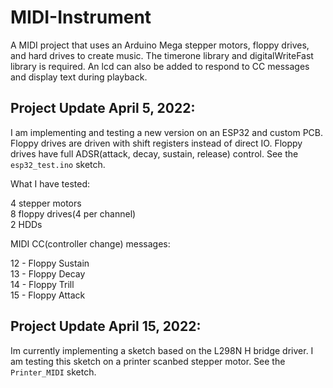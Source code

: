 # MIDI-Instrument
A MIDI project that uses an Arduino Mega stepper motors, floppy drives, and hard drives to create music. The timerone library and digitalWriteFast library is required. An lcd can also be added to respond to CC messages and display text during playback.

## Project Update April 5, 2022:

I am implementing and testing a new version on an ESP32 and custom PCB. Floppy drives are driven with shift registers instead of direct IO. Floppy drives have full ADSR(attack, decay, sustain, release) control. See the `esp32_test.ino` sketch. 

What I have tested:

4 stepper motors  
8 floppy drives(4 per channel)  
2 HDDs  

MIDI CC(controller change) messages:  

12 - Floppy Sustain  
13 - Floppy Decay  
14 - Floppy Trill  
15 - Floppy Attack  

## Project Update April 15, 2022:

Im currently implementing a sketch based on the L298N H bridge driver. I am testing this sketch on a printer scanbed stepper motor. See the `Printer_MIDI` sketch.
